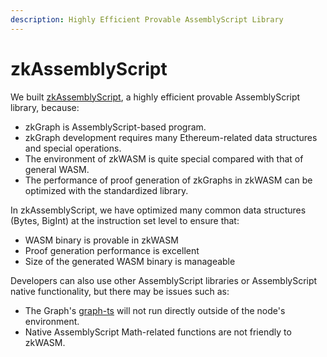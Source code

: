 ```yaml
---
description: Highly Efficient Provable AssemblyScript Library
---
```


# zkAssemblyScript

We built [zkAssemblyScript](../../zkgraph/develop-guide/zkgraph-assemblyscript-lib.md), a highly efficient provable AssemblyScript library, because:

* zkGraph is AssemblyScript-based program.
* zkGraph development requires many Ethereum-related data structures and special operations.
* The environment of zkWASM is quite special compared with that of general WASM.
* The performance of proof generation of zkGraphs in zkWASM can be optimized with the standardized library.

In zkAssemblyScript, we have optimized many common data structures (Bytes, BigInt) at the instruction set level to ensure that:

* WASM binary is provable in zkWASM
* Proof generation performance is excellent
* Size of the generated WASM binary is manageable

Developers can also use other AssemblyScript libraries or AssemblyScript native functionality, but there may be issues such as:

* The Graph's [graph-ts](https://github.com/graphprotocol/graph-tooling/tree/main/packages/ts) will not run directly outside of the node's environment.
* Native AssemblyScript Math-related functions are not friendly to zkWASM.
